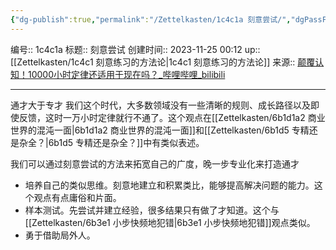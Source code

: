 ```yaml
---
{"dg-publish":true,"permalink":"/Zettelkasten/1c4c1a 刻意尝试/","dgPassFrontmatter":true}
---
```


编号:: 1c4c1a
标题:: 刻意尝试
创建时间:: 2023-11-25 00:12
up:: [[Zettelkasten/1c4c1 刻意练习的方法论\|1c4c1 刻意练习的方法论]]
来源:: [颠覆认知！10000小时定律还适用于现在吗？_哔哩哔哩_bilibili](https://www.bilibili.com/video/BV1oz4y1F7te/?spm_id_from=333.999.0.0&vd_source=bcf798ace50733030b9c7e1fb6a3a349)

---

通才大于专才
我们这个时代，大多数领域没有一些清晰的规则、成长路径以及即使反馈，这时一万小时定律就行不通了。这个观点在[[Zettelkasten/6b1d1a2 商业世界的混沌一面\|6b1d1a2 商业世界的混沌一面]]和[[Zettelkasten/6b1d5 专精还是杂全？\|6b1d5 专精还是杂全？]]中有类似表述。

我们可以通过刻意尝试的方法来拓宽自己的广度，晚一步专业化来打造通才
- 培养自己的类似思维。刻意地建立和积累类比，能够提高解决问题的能力。这个观点有点庸俗和片面。
- 样本测试。先尝试并建立经验，很多结果只有做了才知道。这个与[[Zettelkasten/6b3e1 小步快频地犯错\|6b3e1 小步快频地犯错]]观点类似。
- 勇于借助局外人。